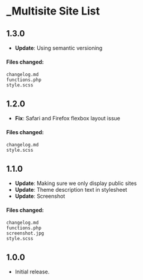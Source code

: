 # _Multisite Site List

## 1.3.0

* **Update**: Using semantic versioning

#### Files changed:

	changelog.md
	functions.php
	style.scss


## 1.2.0

* **Fix**: Safari and Firefox flexbox layout issue

#### Files changed:

	changelog.md
	style.scss


## 1.1.0

* **Update**: Making sure we only display public sites
* **Update**: Theme description text in stylesheet
* **Update**: Screenshot

#### Files changed:

	changelog.md
	functions.php
	screenshot.jpg
	style.scss


## 1.0.0

* Initial release.

